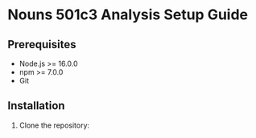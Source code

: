 # Nouns 501c3 Analysis Setup Guide

## Prerequisites

- Node.js >= 16.0.0
- npm >= 7.0.0
- Git

## Installation

1. Clone the repository: 